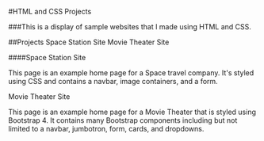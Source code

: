 
#HTML and CSS Projects

###This is a display of sample websites that I made using HTML and CSS.

##Projects
	Space Station Site
	Movie Theater Site
	
####Space Station Site

This page is an example home page for a Space travel company. It's styled 
using CSS and contains a navbar, image containers, and a form.

Movie Theater Site 

This page is an example home page for a Movie Theater that is styled using Bootstrap 4. 
It contains many Bootstrap components including but not limited to a navbar, jumbotron, form,
cards, and dropdowns.
